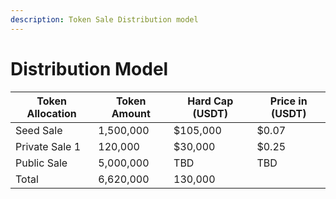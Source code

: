 ```yaml
---
description: Token Sale Distribution model
---
```


# Distribution Model

| Token Allocation | Token Amount | Hard Cap (USDT) | Price in (USDT) |
| ---------------- | ------------ | --------------- | --------------- |
| Seed Sale        | 1,500,000    | $105,000        | $0.07           |
| Private Sale 1   | 120,000      | $30,000         | $0.25           |
| Public Sale      | 5,000,000    | TBD             | TBD             |
| Total            | 6,620,000    | 130,000         |                 |
